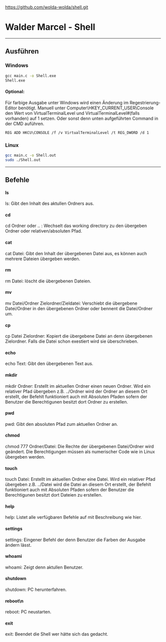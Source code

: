 https://github.com/wolda-wolda/shell.git

# Walder Marcel - Shell


------------


## Ausführen
### Windows

```cmd
gcc main.c -o Shell.exe
Shell.exe
```
#### Optional:

Für farbige Ausgabe unter Windows wird einen Änderung im Regestrierung-Editor benötigt. 
Manuell unter Computer\HKEY_CURRENT_USER\Console den Wert von VirtualTerminalLevel und VirtualTerminalLevel#(falls vorhanden) auf 1 setzen.
Oder sonst denn unten aufgeführten Command in der CMD auführen.
```Regedit
REG ADD HKCU\CONSOLE /f /v VirtualTerminalLevel /t REG_DWORD /d 1
```
### Linux

```bash
gcc main.c -o Shell.out
sudo ./Shell.out
```

------------


## Befehle

#### ls
ls: Gibt den Inhalt des aktullen Ordners aus.

#### cd
cd Ordner oder .. : Wechselt das working directory zu den übergeben Ordner oder relativen/absoluten Pfad.

#### cat
cat Datei: Gibt den Inhalt der übergebenen Datei aus, es können auch mehrere Dateien übergeben werden.

#### rm

rm Datei: löscht die übergebenen Dateien.

#### mv
mv Datei/Ordner Zielordner/Zieldatei: Verschiebt die übergebene Datei/Ordner in den übergebenen Ordner oder bennent die Datei/Ordner um.

#### cp
cp Datei Zielordner: Kopiert die übergebene Datei an denn übergebenen Zielordner. Falls die Datei schon exestiert wird sie überschrieben. 

#### echo
echo Text: Gibt den übergebenen Text aus.

#### mkdir
mkdir Ordner: Erstellt im aktuellen Ordner einen neuen Ordner. Wird ein relativer Pfad übergeben z.B. ../Ordner wird der Ordner an diesem Ort erstellt, der Befehlt funktioniert auch mit Absoluten Pfaden sofern der Benutzer die Berechtigunen besitzt dort Ordner zu erstellen.

#### pwd
pwd: Gibt den absoluten Pfad zum aktuellen Ordner an.

#### chmod

chmod 777 Ordner/Datei: Die Rechte der übergebenen Datei/Ordner wird geändert. Die Berechtigungen müssen als numerischer
Code wie in Linux übergeben werden.

#### touch

touch Datei: Erstellt im aktuellen Ordner eine Datei. Wird ein relativer Pfad übergeben z.B. ../Datei wird die Datei an
diesem Ort erstellt, der Befehlt funktioniert auch mit Absoluten Pfaden sofern der Benutzer die Berechtigunen besitzt
dort Dateien zu erstellen.

#### help

help: Listet alle verfügbaren Befehle auf mit Beschreibung wie hier.

#### settings

settings: Eingener Befehl der denn Benutzer die Farben der Ausgabe ändern lässt.

#### whoami

whoami: Zeigt denn aktullen Benutzer.

#### shutdown

shutdown: PC herunterfahren.

#### reboot\n

reboot: PC neustarten.

#### exit

exit: Beendet die Shell wer hätte sich das gedacht.
